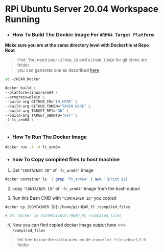 # RPi Ubuntu Server 20.04 Workspace Running


- ### How To Build The Docker Image For ```ARM64 Target Platform``` 


**Make sure you are at the same directory level with Dockerfile at Repo Root**

> Hint: You need your ```GITHUB_ID``` and ```GITHUB_TOKEN``` for git clone src folder.\
you can generate one as described [here](https://docs.github.com/en/authentication/keeping-your-account-and-data-secure/managing-your-personal-access-tokens)
```bash 
cd ~/HEAR_Docker

docker build \
--platform=linux/arm64 \
--progress=plain \
--build-arg GITHUB_ID="ID_HERE" \
--build-arg GITHUB_TOKEN="TOKEN_HERE" \
--build-arg TARGET_RPI="ON" \
--build-arg TARGET_UBUNTU="OFF" \
-t fc_arm64 \
.

```

- ### How To Run The Docker Image

```bash 
docker run -t -d fc_arm64
```


- ### how To Copy compiled files to host machine
1. Get ```"CONTAINER ID"``` of ```'fc_arm64'``` image
```bash 
docker container ls  | grep 'fc_arm64' | awk '{print $1}'
```

2. copy ```"CONTAINER ID"``` of ```'fc_arm64'``` image from the bash output

3. Run this Bash CMD with ```"CONTAINER ID"``` you copied
```bash
docker cp {CONTAINER ID}:/home/pi/HEAR_FC /compiled_files

# EX: docker cp 7a349451cdc9:/HEAR_FC /compiled_files
```

4. Now you can find copied docker image output here >>> ```/compiled_files```

> fell free to use the so libraries inside ```/compiled_files/devel/lib``` folder


